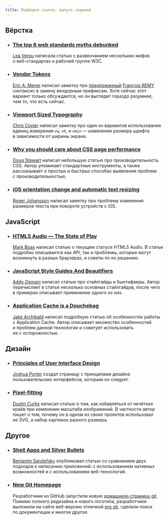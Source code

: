 ```yaml
---
title: Подборка ссылок, выпуск седьмой
---
```


## Вёрстка

- ### [The top 8 web standards myths debunked](http://www.netmagazine.com/features/top-8-web-standards-myths-debunked)

    [Lea Verou](https://twitter.com/leaverou) написала статью с развенчанием нескольких мифов о веб-стандартах и рабочей группе W3C.

- ### [Vendor Tokens](http://meyerweb.com/eric/thoughts/2012/05/08/vendor-tokens/)

    [Eric A. Meyer](https://twitter.com/meyerweb) написал заметку про [предложенный](http://lists.w3.org/Archives/Public/www-style/2012Apr/0797.html) [François REMY](https://twitter.com/FremyCompany) синтаксис в замену вендорным префиксам. Хотя сейчас этот вариант только обсуждается, но он выглядит гораздо разумнее, чем то, что есть сейчас.

- ### [Viewport Sized Typography](http://css-tricks.com/viewport-sized-typography/)

    [Chris Coyier](https://twitter.com/chriscoyier) написал заметку про один из вариантов использования единиц измерения `vw`, `vh`, и `vmin` — изменение размера шрифта в зависимости от ширины экрана.

- ### [Why you should care about CSS page performance](http://boagworld.com/dev/why-you-should-care-about-css-page-performance/)

    [Doug Stewart](https://twitter.com/designbyadmiral) написал небольшую статью про производительность CSS. Автор упоминает стандартные инструменты, а также рассказывает о простых и быстрых способах выявления проблем с производительностью.


- ### [iOS orientation change and automatic text resizing](http://www.456bereastreet.com/archive/201205/ios_orientation_change_and_automatic_text_resizing/)

    [Roger Johansson](https://twitter.com/rogerjohansson) написал заметку про проблему изменения размеров текста при повороте устройств с iOS.

## JavaScript

- ### [HTML5 Audio — The State of Play](http://html5doctor.com/html5-audio-the-state-of-play/)

    [Mark Boas](https://twitter.com/maboa) написал статью о текущем статусе HTML5 Audio. В статье подробно описывается как API, так и проблемы, которые могут возникнуть в разных браузерах, и советы по их решению.

- ### [JavaScript Style Guides And Beautifiers](http://addyosmani.com/blog/javascript-style-guides-and-beautifiers/)

    [Addy Osmani](https://twitter.com/addyosmani) написал статью про стайлгайды и бьютифаеры. Автор перечисляет в статье несколько основных стайлгайдов, после чего в примерах описывает применение одного из них.

- ### [Application Cache is a Douchebag](http://www.alistapart.com/articles/application-cache-is-a-douchebag/)

    [Jake Archibald](https://twitter.com/jaffathecake) написал подробную статью об особенностях работы с Application Cache. Автор описывает множество особенностей и проблем данной технологии и советует использовать ее с осторожностью.

## Дизайн

- ### [Principles of User Interface Design](http://bokardo.com/principles-of-user-interface-design/)

    [Joshua Porter](https://twitter.com/bokardo) создал страницу с принципами дизайна пользовательских интерфейсов, которым он следует.

- ### [Pixel-fitting](http://dcurt.is/pixel-fitting)

    [Dustin Curtis](https://twitter.com/dcurtis) написал статью о том, как избавляться от нечётких краёв при изменении масштаба изображений. В частности автор пишет о том, почему он в одном из своих проектов использовал не SVG, а набор картинок разного размера.

## Другое

- ### [Shell Apps and Silver Bullets](http://sandofsky.com/blog/shell-apps.html)

    [Benjamin Sandofsky](https://twitter.com/sandofsky) опубликовал статью со сравнением двух подходов к написанию приложений: с использованием нативных возможностей и с использованием веб-технологий.

- ### [New Git Homepage](https://github.com/blog/1125-new-git-homepage)

    Разработчики из GitHub запустили новую [домашнюю страницу git](http://git-scm.com/). Помимо полного редизайна и нового логотипа, разработчики выложили на сайте веб-версию отличной [pro git](http://git-scm.com/book), сделали поиск по документации и многое другое.
